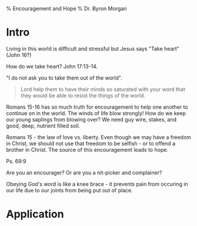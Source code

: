 % Encouragement and Hope
% Dr. Byron Morgan

# Intro

Living in this world is difficult and stressful but Jesus says "Take heart"
(John 16?)

How do we take heart? John 17:13-14.

"I do not ask you to take them out of the world".  

> Lord help them to have their minds so saturated with your word that they
> would be able to resist the things of the world.

Romans 15-16 has so much truth for encouragement to help one another to
continue on in the world. The winds of life blow strongly! How do we keep
our young saplings from blowing over? We need guy wire, stakes, and good,
deep, nutrient filled soil.

Romans 15 - the law of love vs. liberty. Even though we may have a freedom in
Christ, we should not use that freedom to be selfish - or to offend a brother
in Christ. The source of this encouragement leads to hope.

Ps. 69:9

Are you an encourager? Or are you a nit-picker and complainer?

Obeying God's word is like a knee brace - it prevents pain from occuring in our
life due to our joints from being put out of place.

#

#

#

# Application
